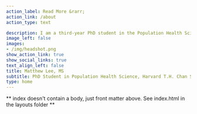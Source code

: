 ```yaml
---
action_label: Read More &rarr;
action_link: /about
action_type: text

description: I am a third-year PhD student in the Population Health Sciences program at the [Harvard T.H. Chan School of Public Health](https://www.hsph.harvard.edu/) in the Department of [Nutrition](https://www.hsph.harvard.edu/nutrition/). I work on research at the intersections of <span style="color:#CD8D8D"> food policy, obesity epidemiology, and epidemiologic methods </span>, especially as they relate to <span style="color:#CD8D8D"> vulnerable and marginalized </span> populations. I also play oboe/English horn with the [Longwood Symphony Orchestra](http://longwoodsymphony.org/) and the [GSAS Symphony](https://engage.gsas.harvard.edu/organization/gsasstudentcenterorchestra), and am a proud <span style="color:#1B60D8">University <span style="color:#DFB62A">of</span> California,</span> <span style="color:#DFB62A">Berkeley <span style="color:#1B60D8">SPH <span style="color:#DFB62A">Alum</span>! 
image_left: false
images:
- /img/headshot.png
show_action_link: true
show_social_links: true
text_align_left: false
title: Matthew Lee, MS
subtitle: PhD Student in Population Health Science, Harvard T.H. Chan School of Public Health, Department of Nutrition 
type: home
---
```


** index doesn't contain a body, just front matter above.
See index.html in the layouts folder **
